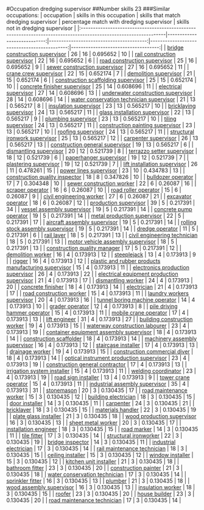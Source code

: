#Occupation dredging supervisor
##Number skills 23
###Similar occupations:
| occupation                                                                                                      |   skills in this occupation |   skills that match dredging supervisor |   percentage match with dredging supervisor |   skills not in dredging supervisor |
|:----------------------------------------------------------------------------------------------------------------|----------------------------:|----------------------------------------:|--------------------------------------------:|------------------------------------:|
| [bridge construction supervisor](bridge_construction_supervisor.md)                                             |                          26 |                                      16 |                                    0.695652 |                                  10 |
| [rail construction supervisor](rail_construction_supervisor.md)                                                 |                          22 |                                      16 |                                    0.695652 |                                   6 |
| [road construction supervisor](road_construction_supervisor.md)                                                 |                          25 |                                      16 |                                    0.695652 |                                   9 |
| [sewer construction supervisor](sewer_construction_supervisor.md)                                               |                          27 |                                      16 |                                    0.695652 |                                  11 |
| [crane crew supervisor](crane_crew_supervisor.md)                                                               |                          22 |                                      15 |                                    0.652174 |                                   7 |
| [demolition supervisor](demolition_supervisor.md)                                                               |                          21 |                                      15 |                                    0.652174 |                                   6 |
| [construction scaffolding supervisor](construction_scaffolding_supervisor.md)                                   |                          25 |                                      15 |                                    0.652174 |                                  10 |
| [concrete finisher supervisor](concrete_finisher_supervisor.md)                                                 |                          25 |                                      14 |                                    0.608696 |                                  11 |
| [electrical supervisor](electrical_supervisor.md)                                                               |                          27 |                                      14 |                                    0.608696 |                                  13 |
| [underwater construction supervisor](underwater_construction_supervisor.md)                                     |                          28 |                                      14 |                                    0.608696 |                                  14 |
| [water conservation technician supervisor](water_conservation_technician_supervisor.md)                         |                          21 |                                      13 |                                    0.565217 |                                   8 |
| [insulation supervisor](insulation_supervisor.md)                                                               |                          23 |                                      13 |                                    0.565217 |                                  10 |
| [bricklaying supervisor](bricklaying_supervisor.md)                                                             |                          24 |                                      13 |                                    0.565217 |                                  11 |
| [glass installation supervisor](glass_installation_supervisor.md)                                               |                          22 |                                      13 |                                    0.565217 |                                   9 |
| [plumbing supervisor](plumbing_supervisor.md)                                                                   |                          23 |                                      13 |                                    0.565217 |                                  10 |
| [tiling supervisor](tiling_supervisor.md)                                                                       |                          24 |                                      13 |                                    0.565217 |                                  11 |
| [construction painting supervisor](construction_painting_supervisor.md)                                         |                          23 |                                      13 |                                    0.565217 |                                  10 |
| [roofing supervisor](roofing_supervisor.md)                                                                     |                          24 |                                      13 |                                    0.565217 |                                  11 |
| [structural ironwork supervisor](structural_ironwork_supervisor.md)                                             |                          25 |                                      13 |                                    0.565217 |                                  12 |
| [carpenter supervisor](carpenter_supervisor.md)                                                                 |                          26 |                                      13 |                                    0.565217 |                                  13 |
| [construction general supervisor](construction_general_supervisor.md)                                           |                          19 |                                      13 |                                    0.565217 |                                   6 |
| [dismantling supervisor](dismantling_supervisor.md)                                                             |                          20 |                                      12 |                                    0.521739 |                                   8 |
| [terrazzo setter supervisor](terrazzo_setter_supervisor.md)                                                     |                          18 |                                      12 |                                    0.521739 |                                   6 |
| [paperhanger supervisor](paperhanger_supervisor.md)                                                             |                          19 |                                      12 |                                    0.521739 |                                   7 |
| [plastering supervisor](plastering_supervisor.md)                                                               |                          19 |                                      12 |                                    0.521739 |                                   7 |
| [lift installation supervisor](lift_installation_supervisor.md)                                                 |                          26 |                                      11 |                                    0.478261 |                                  15 |
| [power lines supervisor](power_lines_supervisor.md)                                                             |                          23 |                                      10 |                                    0.434783 |                                  13 |
| [construction quality inspector](construction_quality_inspector.md)                                             |                          18 |                                       8 |                                    0.347826 |                                  10 |
| [bulldozer operator](bulldozer_operator.md)                                                                     |                          17 |                                       7 |                                    0.304348 |                                  10 |
| [sewer construction worker](sewer_construction_worker.md)                                                       |                          22 |                                       6 |                                    0.26087  |                                  16 |
| [scraper operator](scraper_operator.md)                                                                         |                          16 |                                       6 |                                    0.26087  |                                  10 |
| [road roller operator](road_roller_operator.md)                                                                 |                          15 |                                       6 |                                    0.26087  |                                   9 |
| [civil engineering worker](civil_engineering_worker.md)                                                         |                          27 |                                       6 |                                    0.26087  |                                  21 |
| [excavator operator](excavator_operator.md)                                                                     |                          18 |                                       6 |                                    0.26087  |                                  12 |
| [production supervisor](production_supervisor.md)                                                               |                          39 |                                       5 |                                    0.217391 |                                  34 |
| [vessel assembly supervisor](vessel_assembly_supervisor.md)                                                     |                          19 |                                       5 |                                    0.217391 |                                  14 |
| [concrete pump operator](concrete_pump_operator.md)                                                             |                          19 |                                       5 |                                    0.217391 |                                  14 |
| [metal production supervisor](metal_production_supervisor.md)                                                   |                          22 |                                       5 |                                    0.217391 |                                  17 |
| [aircraft assembly supervisor](aircraft_assembly_supervisor.md)                                                 |                          19 |                                       5 |                                    0.217391 |                                  14 |
| [rolling stock assembly supervisor](rolling_stock_assembly_supervisor.md)                                       |                          19 |                                       5 |                                    0.217391 |                                  14 |
| [dredge operator](dredge_operator.md)                                                                           |                          11 |                                       5 |                                    0.217391 |                                   6 |
| [rail layer](rail_layer.md)                                                                                     |                          18 |                                       5 |                                    0.217391 |                                  13 |
| [civil engineering technician](civil_engineering_technician.md)                                                 |                          18 |                                       5 |                                    0.217391 |                                  13 |
| [motor vehicle assembly supervisor](motor_vehicle_assembly_supervisor.md)                                       |                          18 |                                       5 |                                    0.217391 |                                  13 |
| [construction quality manager](construction_quality_manager.md)                                                 |                          17 |                                       5 |                                    0.217391 |                                  12 |
| [demolition worker](demolition_worker.md)                                                                       |                          16 |                                       4 |                                    0.173913 |                                  12 |
| [steeplejack](steeplejack.md)                                                                                   |                          13 |                                       4 |                                    0.173913 |                                   9 |
| [rigger](rigger.md)                                                                                             |                          16 |                                       4 |                                    0.173913 |                                  12 |
| [plastic and rubber products manufacturing supervisor](plastic_and_rubber_products_manufacturing_supervisor.md) |                          15 |                                       4 |                                    0.173913 |                                  11 |
| [electronics production supervisor](electronics_production_supervisor.md)                                       |                          26 |                                       4 |                                    0.173913 |                                  22 |
| [electrical equipment production supervisor](electrical_equipment_production_supervisor.md)                     |                          21 |                                       4 |                                    0.173913 |                                  17 |
| [dismantling worker](dismantling_worker.md)                                                                     |                          24 |                                       4 |                                    0.173913 |                                  20 |
| [concrete finisher](concrete_finisher.md)                                                                       |                          18 |                                       4 |                                    0.173913 |                                  14 |
| [electrician](electrician.md)                                                                                   |                          21 |                                       4 |                                    0.173913 |                                  17 |
| [road construction worker](road_construction_worker.md)                                                         |                          15 |                                       4 |                                    0.173913 |                                  11 |
| [laundry workers supervisor](laundry_workers_supervisor.md)                                                     |                          20 |                                       4 |                                    0.173913 |                                  16 |
| [tunnel boring machine operator](tunnel_boring_machine_operator.md)                                             |                          14 |                                       4 |                                    0.173913 |                                  10 |
| [grader operator](grader_operator.md)                                                                           |                          12 |                                       4 |                                    0.173913 |                                   8 |
| [pile driving hammer operator](pile_driving_hammer_operator.md)                                                 |                          15 |                                       4 |                                    0.173913 |                                  11 |
| [mobile crane operator](mobile_crane_operator.md)                                                               |                          17 |                                       4 |                                    0.173913 |                                  13 |
| [lift engineer](lift_engineer.md)                                                                               |                          31 |                                       4 |                                    0.173913 |                                  27 |
| [building construction worker](building_construction_worker.md)                                                 |                          19 |                                       4 |                                    0.173913 |                                  15 |
| [waterway construction labourer](waterway_construction_labourer.md)                                             |                          23 |                                       4 |                                    0.173913 |                                  19 |
| [container equipment assembly supervisor](container_equipment_assembly_supervisor.md)                           |                          18 |                                       4 |                                    0.173913 |                                  14 |
| [construction scaffolder](construction_scaffolder.md)                                                           |                          18 |                                       4 |                                    0.173913 |                                  14 |
| [machinery assembly supervisor](machinery_assembly_supervisor.md)                                               |                          16 |                                       4 |                                    0.173913 |                                  12 |
| [staircase installer](staircase_installer.md)                                                                   |                          17 |                                       4 |                                    0.173913 |                                  13 |
| [drainage worker](drainage_worker.md)                                                                           |                          19 |                                       4 |                                    0.173913 |                                  15 |
| [construction commercial diver](construction_commercial_diver.md)                                               |                          18 |                                       4 |                                    0.173913 |                                  14 |
| [optical instrument production supervisor](optical_instrument_production_supervisor.md)                         |                          23 |                                       4 |                                    0.173913 |                                  19 |
| [construction general contractor](construction_general_contractor.md)                                           |                          17 |                                       4 |                                    0.173913 |                                  13 |
| [irrigation system installer](irrigation_system_installer.md)                                                   |                          15 |                                       4 |                                    0.173913 |                                  11 |
| [welding coordinator](welding_coordinator.md)                                                                   |                          23 |                                       4 |                                    0.173913 |                                  19 |
| [road sign installer](road_sign_installer.md)                                                                   |                          13 |                                       4 |                                    0.173913 |                                   9 |
| [tower crane operator](tower_crane_operator.md)                                                                 |                          15 |                                       4 |                                    0.173913 |                                  11 |
| [industrial assembly supervisor](industrial_assembly_supervisor.md)                                             |                          35 |                                       4 |                                    0.173913 |                                  31 |
| [stonemason](stonemason.md)                                                                                     |                          20 |                                       3 |                                    0.130435 |                                  17 |
| [road maintenance worker](road_maintenance_worker.md)                                                           |                          15 |                                       3 |                                    0.130435 |                                  12 |
| [building electrician](building_electrician.md)                                                                 |                          18 |                                       3 |                                    0.130435 |                                  15 |
| [door installer](door_installer.md)                                                                             |                          14 |                                       3 |                                    0.130435 |                                  11 |
| [carpenter](carpenter.md)                                                                                       |                          24 |                                       3 |                                    0.130435 |                                  21 |
| [bricklayer](bricklayer.md)                                                                                     |                          18 |                                       3 |                                    0.130435 |                                  15 |
| [materials handler](materials_handler.md)                                                                       |                          22 |                                       3 |                                    0.130435 |                                  19 |
| [plate glass installer](plate_glass_installer.md)                                                               |                          21 |                                       3 |                                    0.130435 |                                  18 |
| [wood production supervisor](wood_production_supervisor.md)                                                     |                          16 |                                       3 |                                    0.130435 |                                  13 |
| [sheet metal worker](sheet_metal_worker.md)                                                                     |                          20 |                                       3 |                                    0.130435 |                                  17 |
| [installation engineer](installation_engineer.md)                                                               |                          18 |                                       3 |                                    0.130435 |                                  15 |
| [road marker](road_marker.md)                                                                                   |                          14 |                                       3 |                                    0.130435 |                                  11 |
| [tile fitter](tile_fitter.md)                                                                                   |                          17 |                                       3 |                                    0.130435 |                                  14 |
| [structural ironworker](structural_ironworker.md)                                                               |                          22 |                                       3 |                                    0.130435 |                                  19 |
| [bridge inspector](bridge_inspector.md)                                                                         |                          14 |                                       3 |                                    0.130435 |                                  11 |
| [industrial electrician](industrial_electrician.md)                                                             |                          17 |                                       3 |                                    0.130435 |                                  14 |
| [rail maintenance technician](rail_maintenance_technician.md)                                                   |                          18 |                                       3 |                                    0.130435 |                                  15 |
| [ceiling installer](ceiling_installer.md)                                                                       |                          15 |                                       3 |                                    0.130435 |                                  12 |
| [window installer](window_installer.md)                                                                         |                          15 |                                       3 |                                    0.130435 |                                  12 |
| [kitchen unit installer](kitchen_unit_installer.md)                                                             |                          21 |                                       3 |                                    0.130435 |                                  18 |
| [bathroom fitter](bathroom_fitter.md)                                                                           |                          23 |                                       3 |                                    0.130435 |                                  20 |
| [construction painter](construction_painter.md)                                                                 |                          21 |                                       3 |                                    0.130435 |                                  18 |
| [water conservation technician](water_conservation_technician.md)                                               |                          17 |                                       3 |                                    0.130435 |                                  14 |
| [sprinkler fitter](sprinkler_fitter.md)                                                                         |                          16 |                                       3 |                                    0.130435 |                                  13 |
| [plumber](plumber.md)                                                                                           |                          21 |                                       3 |                                    0.130435 |                                  18 |
| [wood assembly supervisor](wood_assembly_supervisor.md)                                                         |                          16 |                                       3 |                                    0.130435 |                                  13 |
| [insulation worker](insulation_worker.md)                                                                       |                          18 |                                       3 |                                    0.130435 |                                  15 |
| [roofer](roofer.md)                                                                                             |                          23 |                                       3 |                                    0.130435 |                                  20 |
| [house builder](house_builder.md)                                                                               |                          23 |                                       3 |                                    0.130435 |                                  20 |
| [road maintenance technician](road_maintenance_technician.md)                                                   |                          17 |                                       3 |                                    0.130435 |                                  14 |
